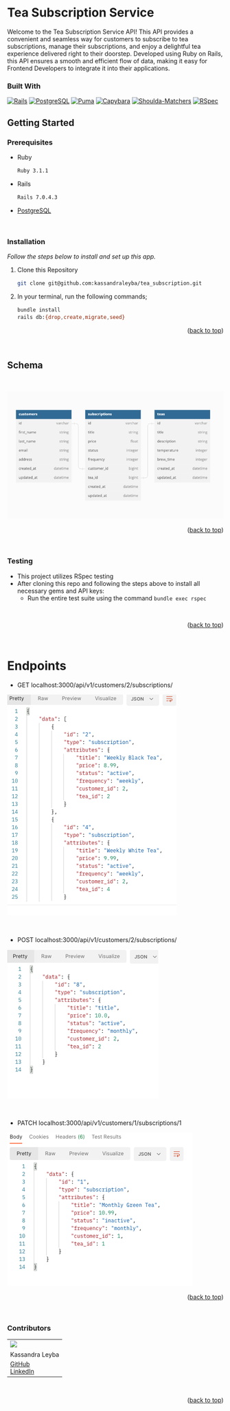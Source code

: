 # Tea Subscription Service

Welcome to the Tea Subscription Service API! This API provides a convenient and seamless way for customers to subscribe to tea subscriptions, manage their subscriptions, and enjoy a delightful tea experience delivered right to their doorstep. Developed using Ruby on Rails, this API ensures a smooth and efficient flow of data, making it easy for Frontend Developers to integrate it into their applications.

### Built With

[![Rails](https://img.shields.io/badge/Built%20with-Rails-red)](https://rubyonrails.org/)
[![PostgreSQL](https://img.shields.io/badge/Database-PostgreSQL-blue)](https://www.postgresql.org/)
[![Puma](https://img.shields.io/badge/Web%20Server-Puma-orange)](https://github.com/puma/puma)
[![Capybara](https://img.shields.io/badge/Testing-Capybara-green)](https://github.com/teamcapybara/capybara)
[![Shoulda-Matchers](https://img.shields.io/badge/Testing-Shoulda%20Matchers-lightgrey)](https://github.com/thoughtbot/shoulda-matchers)
[![RSpec](https://img.shields.io/badge/Testing-RSpec-red)](https://rspec.info/)

## Getting Started
<!-- can change this later or add more detail -->
### Prerequisites

* Ruby
  ```sh
  Ruby 3.1.1
  ```

* Rails
  ```sh
  Rails 7.0.4.3
  ```
* [PostgreSQL](https://www.postgresql.org/download/)

<br />

### Installation

_Follow the steps below to install and set up this app._

1. Clone this Repository
   ```sh
   git clone git@github.com:kassandraleyba/tea_subscription.git
   ```
2. In your terminal, run the following commands;
    ```sh
    bundle install
    rails db:{drop,create,migrate,seed}
    ```

    <p align="right">(<a href="#readme-top">back to top</a>)</p>

<br />

## Schema

<br />

   ![schema](images/schema.png)


<p align="right">(<a href="#readme-top">back to top</a>)</p>

<br />

### Testing

* This project utilizes RSpec testing
* After cloning this repo and following the steps above to install all necessary gems and API keys:
  * Run the entire test suite using the command `bundle exec rspec`

<br />

<p align="right">(<a href="#readme-top">back to top</a>)</p>

<br />

# Endpoints

- GET localhost:3000/api/v1/customers/2/subscriptions/

![get](images/get.png)

<br>

- POST localhost:3000/api/v1/customers/2/subscriptions/

![post](images/post.png)

<br>

- PATCH localhost:3000/api/v1/customers/1/subscriptions/1

![patch](images/patch.png)

<p align="right">(<a href="#readme-top">back to top</a>)</p>

<br />

### Contributors
<table>
  <tr>
    <td><img src="https://avatars.githubusercontent.com/kassandraleyba" width="200"></td>
  </tr>
  <tr>
    <td>Kassandra Leyba</td>
  </tr>
  <tr>
    <td>
      <a href="https://github.com/kassandraleyba">GitHub</a><br>
      <a href="https://www.linkedin.com/in/kassandra-leyba/">LinkedIn</a>
    </td>
  </tr>
</table>

<br />

<p align="right">(<a href="#readme-top">back to top</a>)</p>

<br />